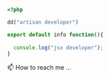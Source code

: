 ```php

<?php

dd("artisan developer")

```

```jsx
export default info function(){
  
  console.log("jsx developer");
}
```

<p id="68596077">📫 How to reach me ...</p>
